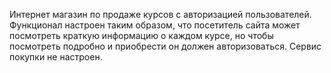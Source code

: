 Интернет магазин по продаже курсов с авторизацией пользователей. Функционал настроен таким образом, что посетитель сайта может посмотреть краткую информацию о каждом курсе, но чтобы посмотреть подробно и приобрести он должен авторизоваться. Сервис покупки не настроен.
